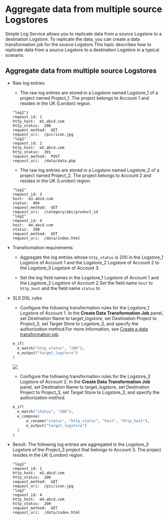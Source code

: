# Aggregate data from multiple source Logstores

Simple Log Service allows you to replicate data from a source Logstore to a destination Logstore. To replicate the data, you can create a data transformation job for the source Logstore.This topic describes how to replicate data from a source Logstore to a destination Logstore in a typical scenario.

## Aggregate data from multiple source Logstores

- Raw log entries

  - The raw log entries are stored in a Logstore named Logstore_1 of a project named Project_1. The project belongs to Account 1 and resides in the UK (London) region.

  ```
  "log1"z
  request_id: 1
  http_host:  m1.abcd.com
  http_status:  200
  request_method:  GET
  request_uri:  /pic/icon.jpg
  "log2"
  request_id: 2
  http_host:  m2.abcd.com
  http_status:  301
  request_method:  POST
  request_uri:  /data/data.php
  ```

  - The raw log entries are stored in a Logstore named Logstore_2 of a project named Project_2. The project belongs to Account 2 and resides in the UK (London) region.

  ```
  "log1"
  request_id: 3
  host:  m3.abcd.com
  status:  404
  request_method:  GET
  request_uri:  /category/abc/product_id
  "log2"
  request_id: 4
  host:  m4.abcd.com
  status:  200
  request_method:  GET
  request_uri:  /data/index.html
  ```

- Transformation requirements

  - Aggregate the log entries whose `http_status` is 200 in the Logstore_1 Logstore of Account 1 and the Logstore_2 Logstore of Account 2 to the Logstore_3 Logstore of Account 3.

  - Set the log field names in the Logstore_1 Logstore of Account 1 and the Logstore_2 Logstore of Account 2.Set the field name `host` to `http_host` and the field name `status` to

- SLS DSL rules

  - Configure the following transformation rules for the Logstore_1 Logstore of Account 1. In the **Create Data Transformation Job** panel, set Destination Name to target_logstore, set Destination Project to Project_3, set Target Store to Logstore_3, and specify the authorization method.For more information, see [Create a data transformation job](https://www.alibabacloud.com/help/en/doc-detail/125615.htm?spm=a2c4g.11186623.2.4.6dfb6f4a6EWuGt#task-1181217).

  ```python
  e_if(
  	e_match("http_status", "200"),
  	e_output("target_logstore")
  )
  ```

  ![](/img/dataprocessdemo/数据富化/存储目标.png)

  - Configure the following transformation rules for the Logstore_2 Logstore of Account 2. In the **Create Data Transformation Job** panel, set Destination Name to target_logstore, set Destination Project to Project_3, set Target Store to Logstore_3, and specify the authorization method.

  ```python
  e_if(
  	e_match("status", "200"),
  	e_compose(
  		e_rename("status", "http_status", "host", "http_host"),
  		e_output("target_logstore")
  	)
  )
  ```

- Result. The following log entries are aggregated in the Logstore_3 Logstore of the Project_3 project that belongs to Account 3. The project resides in the UK (London) region.
  ```
  "log1"
  request_id: 1
  http_host:  m1.abcd.com
  http_status:  200
  request_method:  GET
  request_uri:  /pic/icon.jpg
  "log2"
  request_id: 4
  http_host:  m4.abcd.com
  http_status:  200
  request_method:  GET
  request_uri:  /data/index.html
  ```
